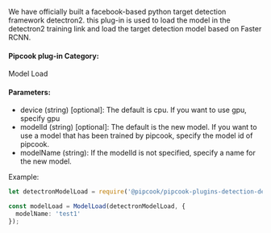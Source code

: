 We have officially built a facebook-based python target detection framework detectron2. this plug-in is used to load the model in the detectron2 training link and load the target detection model based on Faster RCNN.

<a name="klNlr"></a>
#### Pipcook plug-in Category:
Model Load

<a name="xzxwP"></a>
#### Parameters:

- device (string) [optional]: The default is cpu. If you want to use gpu, specify gpu
- modelId (string) [optional]: The default is the new model. If you want to use a model that has been trained by pipcook, specify the model id of pipcook.
- modelName (string): If the modelId is not specified, specify a name for the new model.

Example:

```typescript
let detectronModelLoad = require('@pipcook/pipcook-plugins-detection-detectron-model-load').default;

const modelLoad = ModelLoad(detectronModelLoad, {
  modelName: 'test1'
});
```

